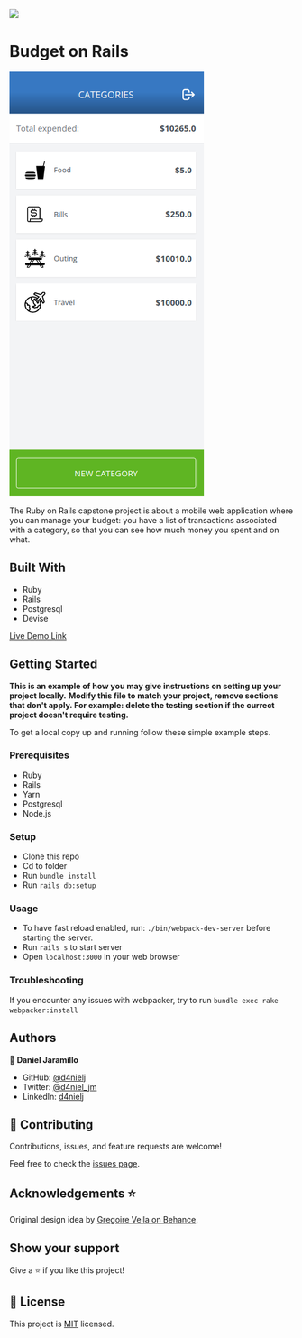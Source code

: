 ![](https://img.shields.io/badge/Microverse-blueviolet)

# Budget on Rails

![screenshot](./screenshot.png)

The Ruby on Rails capstone project is about a mobile web application where you can manage your budget: you have a list of transactions associated with a category, so that you can see how much money you spent and on what.

## Built With

- Ruby
- Rails
- Postgresql
- Devise

[Live Demo Link](https://boiling-everglades-91799.herokuapp.com/)

## Getting Started

**This is an example of how you may give instructions on setting up your project locally.**
**Modify this file to match your project, remove sections that don't apply. For example: delete the testing section if the currect project doesn't require testing.**

To get a local copy up and running follow these simple example steps.

### Prerequisites

- Ruby
- Rails
- Yarn
- Postgresql
- Node.js

### Setup

- Clone this repo
- Cd to folder
- Run `bundle install`
- Run `rails db:setup`

### Usage

- To have fast reload enabled, run: `./bin/webpack-dev-server` before starting the server.
- Run `rails s` to start server
- Open `localhost:3000` in your web browser

### Troubleshooting

If you encounter any issues with webpacker, try to run `bundle exec rake webpacker:install`

## Authors

👤 **Daniel Jaramillo**

- GitHub: [@d4nielj](https://github.com/d4nielj)
- Twitter: [@d4niel_jm](https://twitter.com/d4niel_jm)
- LinkedIn: [d4nielj](https://linkedin.com/in/d4nielj)

## 🤝 Contributing

Contributions, issues, and feature requests are welcome!

Feel free to check the [issues page](../../issues/).

## Acknowledgements ⭐️

Original design idea by [Gregoire Vella on Behance](https://www.behance.net/gregoirevella).

## Show your support

Give a ⭐️ if you like this project!

## 📝 License

This project is [MIT](./LICENSE) licensed.
